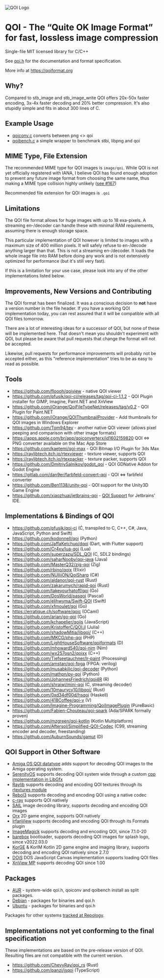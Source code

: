 ![QOI Logo](https://qoiformat.org/qoi-logo.svg)

# QOI - The “Quite OK Image Format” for fast, lossless image compression

Single-file MIT licensed library for C/C++

See [qoi.h](https://github.com/phoboslab/qoi/blob/master/qoi.h) for
the documentation and format specification.

More info at https://qoiformat.org


## Why?

Compared to stb_image and stb_image_write QOI offers 20x-50x faster encoding,
3x-4x faster decoding and 20% better compression. It's also stupidly simple and
fits in about 300 lines of C.


## Example Usage

- [qoiconv.c](https://github.com/phoboslab/qoi/blob/master/qoiconv.c)
converts between png <> qoi
 - [qoibench.c](https://github.com/phoboslab/qoi/blob/master/qoibench.c)
a simple wrapper to benchmark stbi, libpng and qoi


## MIME Type, File Extension

The recommended MIME type for QOI images is `image/qoi`. While QOI is not yet
officially registered with IANA, I believe QOI has found enough adoption to
prevent any future image format from choosing the same name, thus making a 
MIME type collision highly unlikely ([see #167](https://github.com/phoboslab/qoi/issues/167))

Recommended file extension for QOI images is `.qoi`


## Limitations

The QOI file format allows for huge images with up to 18 exa-pixels. A streaming 
en-/decoder can handle these with minimal RAM requirements, assuming there is 
enough storage space.

This particular implementation of QOI however is limited to images with a 
maximum size of 400 million pixels. It will safely refuse to en-/decode anything
larger than that. This is not a streaming en-/decoder. It loads the whole image
file into RAM before doing any work and is not extensively optimized for 
performance (but it's still very fast).

If this is a limitation for your use case, please look into any of the other 
implementations listed below.


## Improvements, New Versions and Contributing

The QOI format has been finalized. It was a conscious decision to **not** have a
version number in the file header. If you have a working QOI implementation today, 
you can rest assured that it will be compatible with all QOI files tomorrow.

There are a lot of interesting ideas for a successor of QOI, but none of these will 
be implemented here. That doesn't mean you shouldn't experiment with QOI, but please
be aware that pull requests that change the format will not be accepted.

Likewise, pull requests for performance improvements will probably not be accepted
either, as this "reference implementation" tries to be as easy to read as possible.


## Tools

- https://github.com/floooh/qoiview - native QOI viewer
- https://github.com/pfusik/qoi-ci/releases/tag/qoi-ci-1.1.2 - QOI Plugin installer for GIMP, Imagine, Paint.NET and XnView
- https://github.com/iOrange/QoiFileTypeNet/releases/tag/v0.2 - QOI Plugin for Paint.NET
- https://github.com/iOrange/QOIThumbnailProvider - Add thumbnails for QOI images in Windows Explorer
- https://github.com/Tom94/tev - another native QOI viewer (allows pixel peeping and comparison with other image formats)
- https://apps.apple.com/br/app/qoiconverterx/id1602159820 QOI <=> PNG converter available on the Mac App Store
- https://github.com/kaetemi/qoi-max - QOI Bitmap I/O Plugin for 3ds Max
- https://raylibtech.itch.io/rtexviewer - texture viewer, supports QOI
- https://raylibtech.itch.io/rtexpacker - texture packer, supports QOI
- https://github.com/DmitriySalnikov/godot_qoi - QOI GDNative Addon for Godot Engine
- https://gitlab.com/dan9er/farbfeld-convert-qoi - QOI <=> farbfeld converter
- https://github.com/Ben1138/unity-qoi - QOI support for the Unity3D Game Engine
- https://github.com/xiaozhuai/jetbrains-qoi - [QOI Support](https://plugins.jetbrains.com/plugin/19352-qoi-support) for Jetbrains' IDE.


## Implementations & Bindings of QOI

- https://github.com/pfusik/qoi-ci (Ć, transpiled to C, C++, C#, Java, JavaScript, Python and Swift)
- https://github.com/kodonnell/qoi (Python)
- https://github.com/JaffaKetchup/dqoi (Dart, with Flutter support)
- https://github.com/Cr4xy/lua-qoi (Lua)
- https://github.com/superzazu/SDL_QOI (C, SDL2 bindings)
- https://github.com/saharNooby/qoi-java (Java)
- https://github.com/MasterQ32/zig-qoi (Zig)
- https://github.com/rbino/qoix (Elixir)
- https://github.com/NUlliiON/QoiSharp (C#)
- https://github.com/aldanor/qoi-rust (Rust)
- https://github.com/zakarumych/rapid-qoi (Rust)
- https://github.com/takeyourhatoff/qoi (Go)
- https://github.com/DosWorld/pasqoi (Pascal)
- https://github.com/elihwyma/Swift-QOI (Swift)
- https://github.com/xfmoulet/qoi (Go)
- https://erratique.ch/software/qoic (OCaml)
- https://github.com/arian/go-qoi (Go)
- https://github.com/kchapelier/qoijs (JavaScript)
- https://github.com/KristofferC/QOI.jl (Julia)
- https://github.com/shadowMitia/libqoi/ (C++)
- https://github.com/MKCG/php-qoi (PHP)
- https://github.com/LightHouseSoftware/qoiformats (D)
- https://github.com/mhoward540/qoi-nim (Nim)
- https://github.com/wx257osn2/qoixx (C++)
- https://github.com/Tiefseetauchner/lr-paint (Processing)
- https://github.com/amstan/qoi-fpga (FPGA: verilog)
- https://github.com/musabkilic/qoi-decoder (Python)
- https://github.com/mathpn/py-qoi (Python)
- https://github.com/JohannesFriedrich/qoi4R (R)
- https://github.com/shraiwi/mini-qoi (C, streaming decoder)
- https://github.com/10maurycy10/libqoi/ (Rust)
- https://github.com/0xd34df00d/hsqoi (Haskell)
- https://github.com/418Coffee/qoi-v (V)
- https://github.com/Imagine-Programming/QoiImagePlugin (PureBasic)
- https://github.com/Fabien-Chouteau/qoi-spark (Ada/SPARK formally proven)
- https://github.com/mzgreen/qoi-kotlin (Kotlin Multiplatform)
- https://github.com/Aftersol/Simplified-QOI-Codec (C99, streaming encoder and decoder, freestanding)
- https://github.com/AuburnSounds/gamut (D)

## QOI Support in Other Software

- [Amiga OS QOI datatype](https://github.com/dgaw/qoi-datatype) adds support for decoding QOI images to the Amiga operating system.
- [SerenityOS](https://github.com/SerenityOS/serenity) supports decoding QOI system wide through a custom [cpp implementation in LibGfx](https://github.com/SerenityOS/serenity/blob/master/Userland/Libraries/LibGfx/QOILoader.h)
- [Raylib](https://github.com/raysan5/raylib) supports decoding and encoding QOI textures through its [rtextures module](https://github.com/raysan5/raylib/blob/master/src/rtextures.c)
- [Rebol3](https://github.com/Oldes/Rebol3/issues/39) supports decoding and encoding QOI using a native codec
- [c-ray](https://github.com/vkoskiv/c-ray) supports QOI natively
- [SAIL](https://sail.software) image decoding library, supports decoding and encoding QOI images
- [Orx](https://github.com/orx/orx) 2D game engine, supports QOI natively
- [IrfanView](https://www.irfanview.com) supports decoding and encoding QOI through its Formats plugin
- [ImageMagick](https://github.com/ImageMagick/ImageMagick) supports decoding and encoding QOI, since 7.1.0-20
- [barebox](https://barebox.org) bootloader, supports decoding QOI images for splash logo, since v2022.03.0
- [KorGE](https://korge.org) & KorIM Kotlin 2D game engine and imaging library, supports decoding and encoding QOI natively since 2.7.0
- [DOjS](https://github.com/SuperIlu/DOjS) DOS JavaScript Canvas implementation supports loading QOI files
- [XnView MP](https://www.xnview.com/en/xnviewmp/) supports decoding QOI since 1.00

## Packages

- [AUR](https://aur.archlinux.org/pkgbase/qoi-git/) - system-wide qoi.h, qoiconv and qoibench install as split packages.
- [Debian](https://packages.debian.org/bookworm/source/qoi) - packages for binaries and qoi.h
- [Ubuntu](https://launchpad.net/ubuntu/+source/qoi) - packages for binaries and qoi.h

Packages for other systems [tracked at Repology](https://repology.org/project/qoi/versions).


## Implementations not yet conforming to the final specification

These implementations are based on the pre-release version of QOI. Resulting files are not compatible with the current version.

- https://github.com/ChevyRay/qoi_rs (Rust)
- https://github.com/panzi/jsqoi (TypeScript)
